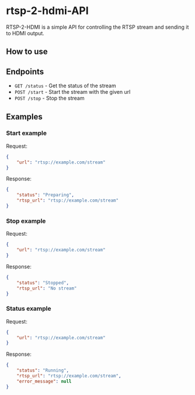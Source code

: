 # rtsp-2-hdmi-API

RTSP-2-HDMI is a simple API for controlling the RTSP stream and sending it to HDMI output.

## How to use


## Endpoints

* `GET /status` - Get the status of the stream
* `POST /start` - Start the stream with the given url
* `POST /stop` - Stop the stream

## Examples

### Start example

Request:
```json
{
    "url": "rtsp://example.com/stream"
}
```
Response:
```json
{
    "status": "Preparing",
    "rtsp_url": "rtsp://example.com/stream"
}
```
### Stop example
Request:
```json
{
    "url": "rtsp://example.com/stream"
}
```
Response:
```json
{
    "status": "Stopped",
    "rtsp_url": "No stream"
}
```
### Status example

Request:
```json
{
    "url": "rtsp://example.com/stream"
}
```
Response:
```json
{
    "status": "Running",
    "rtsp_url": "rtsp://example.com/stream",
    "error_message": null
}
```
